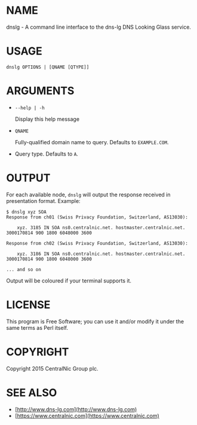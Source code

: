 # NAME

dnslg - A command line interface to the dns-lg DNS Looking Glass service.

# USAGE

    dnslg OPTIONS | [QNAME [QTYPE]]

# ARGUMENTS

- `--help | -h`

    Display this help message

- `QNAME`

    Fully-qualified domain name to query. Defaults to `EXAMPLE.COM`.

- <CQTYPE>

    Query type. Defaults to `A`.

# OUTPUT

For each available node, `dnslg` will output the response received in presentation format. Example:

    $ dnslg xyz SOA
    Response from ch01 (Swiss Privacy Foundation, Switzerland, AS13030):

        xyz. 3185 IN SOA ns0.centralnic.net. hostmaster.centralnic.net. 3000170814 900 1800 6048000 3600

    Response from ch02 (Swiss Privacy Foundation, Switzerland, AS13030):

        xyz. 3186 IN SOA ns0.centralnic.net. hostmaster.centralnic.net. 3000170814 900 1800 6048000 3600

    ... and so on

Output will be coloured if your terminal supports it.

# LICENSE

This program is Free Software; you can use it and/or modify it under the same terms as Perl itself.

# COPYRIGHT

Copyright 2015 CentralNic Group plc.

# SEE ALSO

- [http://www.dns-lg.com](http://www.dns-lg.com)
- [https://www.centralnic.com](https://www.centralnic.com)
